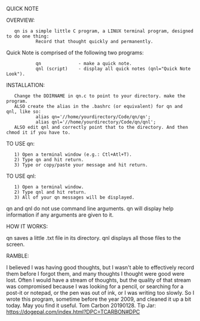  QUICK NOTE

 OVERVIEW:
 
       qn is a simple little C program, a LINUX terminal program, designed to do one thing:
               Record that thought quickly and permanently. 

 Quick Note is comprised of the following two programs:
 
               qn              - make a quick note.
               qnl (script)    - display all quick notes (qnl="Quick Note Look").
        
 INSTALLATION: 
 
       Change the DDIRNAME in qn.c to point to your directory. make the program.
       ALSO create the alias in the .bashrc (or equivalent) for qn and qnl, like so:
               alias qn='//home/yourdirectory/Code/qn/qn';
               alias qnl='//home/yourdirectory/Code/qn/qnl';
       ALSO edit qnl and correctly point that to the directory. And then chmod it if you have to.

 TO USE qn: 
 
       1) Open a terminal window (e.g.: Ctl+Atl+T).
       2) Type qn and hit return.
       3) Type or copy/paste your message and hit return.
 TO USE qnl:
 
       1) Open a terminal window.
       2) Type qnl and hit return. 
       3) All of your qn messages will be displayed.

 qn and qnl do not use command line arguments. qn will display help information 
 if any arguments are given to it.

 HOW IT WORKS: 
 
 qn saves a little .txt file in its directory. qnl displays all those files to the screen. 
 
 RAMBLE: 
 
 I believed I was having good thoughts, but I wasn't able to effectively record
 them before I forgot them, and many thoughts I thought were good were lost. 
 Often I would have a stream of thoughts, but the quality of that stream was compromised
 because I was looking for a pencil, or searching for a post-it or notepad, or the pen was out of ink, or
 I was writing too slowly. So I wrote this program, sometime before the year 2009, and cleaned it up a bit today. 
 May you find it useful. Tom Carbon 20190128. Tip Jar: https://dogepal.com/index.html?DPC=TCARBON#DPC
